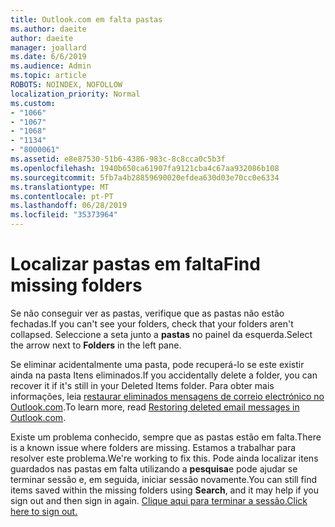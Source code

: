 ```yaml
---
title: Outlook.com em falta pastas
ms.author: daeite
author: daeite
manager: joallard
ms.date: 6/6/2019
ms.audience: Admin
ms.topic: article
ROBOTS: NOINDEX, NOFOLLOW
localization_priority: Normal
ms.custom:
- "1066"
- "1067"
- "1068"
- "1134"
- "8000061"
ms.assetid: e8e87530-51b6-4386-983c-8c8cca0c5b3f
ms.openlocfilehash: 1940b650ca61907fa9121cba4c67aa932086b108
ms.sourcegitcommit: 5fb7a4b28859690020efdea630d03e70cc0e6334
ms.translationtype: MT
ms.contentlocale: pt-PT
ms.lasthandoff: 06/28/2019
ms.locfileid: "35373964"
---
```

# <a name="find-missing-folders"></a><span data-ttu-id="7e5cf-102">Localizar pastas em falta</span><span class="sxs-lookup"><span data-stu-id="7e5cf-102">Find missing folders</span></span>

<span data-ttu-id="7e5cf-103">Se não conseguir ver as pastas, verifique que as pastas não estão fechadas.</span><span class="sxs-lookup"><span data-stu-id="7e5cf-103">If you can't see your folders, check that your folders aren't collapsed.</span></span> <span data-ttu-id="7e5cf-104">Seleccione a seta junto a **pastas** no painel da esquerda.</span><span class="sxs-lookup"><span data-stu-id="7e5cf-104">Select the arrow next to **Folders** in the left pane.</span></span>
  
<span data-ttu-id="7e5cf-105">Se eliminar acidentalmente uma pasta, pode recuperá-lo se este existir ainda na pasta Itens eliminados.</span><span class="sxs-lookup"><span data-stu-id="7e5cf-105">If you accidentally delete a folder, you can recover it if it's still in your Deleted Items folder.</span></span> <span data-ttu-id="7e5cf-106">Para obter mais informações, leia [restaurar eliminados mensagens de correio electrónico no Outlook.com](https://support.office.com/article/cf06ab1b-ae0b-418c-a4d9-4e895f83ed50).</span><span class="sxs-lookup"><span data-stu-id="7e5cf-106">To learn more, read [Restoring deleted email messages in Outlook.com](https://support.office.com/article/cf06ab1b-ae0b-418c-a4d9-4e895f83ed50).</span></span>
  
<span data-ttu-id="7e5cf-107">Existe um problema conhecido, sempre que as pastas estão em falta.</span><span class="sxs-lookup"><span data-stu-id="7e5cf-107">There is a known issue where folders are missing.</span></span> <span data-ttu-id="7e5cf-108">Estamos a trabalhar para resolver este problema.</span><span class="sxs-lookup"><span data-stu-id="7e5cf-108">We're working to fix this.</span></span> <span data-ttu-id="7e5cf-109">Pode ainda localizar itens guardados nas pastas em falta utilizando a **pesquisa**e pode ajudar se terminar sessão e, em seguida, iniciar sessão novamente.</span><span class="sxs-lookup"><span data-stu-id="7e5cf-109">You can still find items saved within the missing folders using **Search**, and it may help if you sign out and then sign in again.</span></span> [<span data-ttu-id="7e5cf-110">Clique aqui para terminar a sessão.</span><span class="sxs-lookup"><span data-stu-id="7e5cf-110">Click here to sign out.</span></span>](https://login.live.com/logout.srf)
